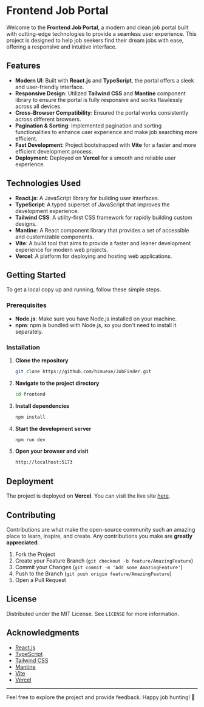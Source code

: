 # Frontend Job Portal

Welcome to the **Frontend Job Portal**, a modern and clean job portal built with cutting-edge technologies to provide a seamless user experience. This project is designed to help job seekers find their dream jobs with ease, offering a responsive and intuitive interface.

## Features

- **Modern UI**: Built with **React.js** and **TypeScript**, the portal offers a sleek and user-friendly interface.
- **Responsive Design**: Utilized **Tailwind CSS** and **Mantine** component library to ensure the portal is fully responsive and works flawlessly across all devices.
- **Cross-Browser Compatibility**: Ensured the portal works consistently across different browsers.
- **Pagination & Sorting**: Implemented pagination and sorting functionalities to enhance user experience and make job searching more efficient.
- **Fast Development**: Project bootstrapped with **Vite** for a faster and more efficient development process.
- **Deployment**: Deployed on **Vercel** for a smooth and reliable user experience.

## Technologies Used

- **React.js**: A JavaScript library for building user interfaces.
- **TypeScript**: A typed superset of JavaScript that improves the development experience.
- **Tailwind CSS**: A utility-first CSS framework for rapidly building custom designs.
- **Mantine**: A React component library that provides a set of accessible and customizable components.
- **Vite**: A build tool that aims to provide a faster and leaner development experience for modern web projects.
- **Vercel**: A platform for deploying and hosting web applications.

## Getting Started

To get a local copy up and running, follow these simple steps.

### Prerequisites

- **Node.js**: Make sure you have Node.js installed on your machine.
- **npm**: npm is bundled with Node.js, so you don't need to install it separately.

### Installation

1. **Clone the repository**

   ```bash
   git clone https://github.com/himuexe/JobFinder.git
   ```

2. **Navigate to the project directory**

   ```bash
   cd frontend
   ```

3. **Install dependencies**

   ```bash
   npm install
   ```

4. **Start the development server**

   ```bash
   npm run dev
   ```

5. **Open your browser and visit**

   ```bash
   http://localhost:5173
   ```

## Deployment

The project is deployed on **Vercel**. You can visit the live site [here](https://job-portal-rosy-seven.vercel.app).


## Contributing

Contributions are what make the open-source community such an amazing place to learn, inspire, and create. Any contributions you make are **greatly appreciated**.

1. Fork the Project
2. Create your Feature Branch (`git checkout -b feature/AmazingFeature`)
3. Commit your Changes (`git commit -m 'Add some AmazingFeature'`)
4. Push to the Branch (`git push origin feature/AmazingFeature`)
5. Open a Pull Request

## License

Distributed under the MIT License. See `LICENSE` for more information.


## Acknowledgments

- [React.js](https://reactjs.org/)
- [TypeScript](https://www.typescriptlang.org/)
- [Tailwind CSS](https://tailwindcss.com/)
- [Mantine](https://mantine.dev/)
- [Vite](https://vitejs.dev/)
- [Vercel](https://vercel.com/)

---

Feel free to explore the project and provide feedback. Happy job hunting! 🚀
